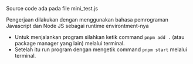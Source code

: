 Source code ada pada file mini_test.js 

Pengerjaan dilakukan dengan menggunakan bahasa pemrograman Javascript dan Node JS sebagai runtime environtment-nya
- Untuk menjalankan program silahkan ketik command ```pnpm add .``` (atau package manager yang lain) melalui terminal.
- Setelah itu run program dengan mengetik command ```pnpm start``` melalui terminal.
